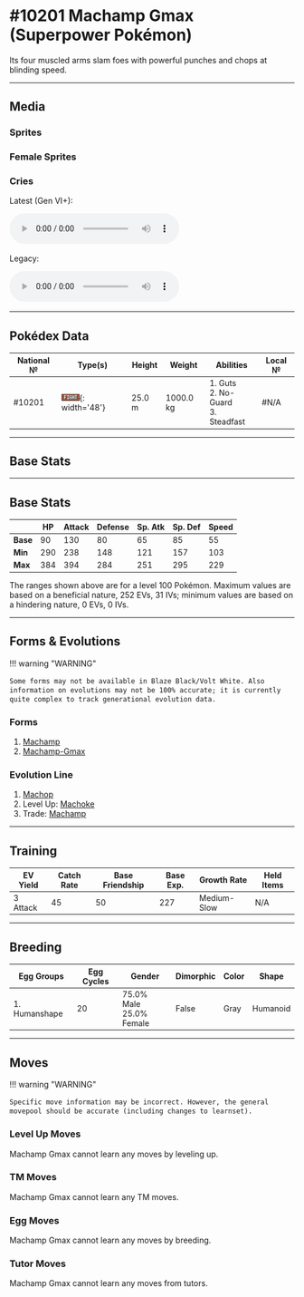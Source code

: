 # #10201 Machamp Gmax (Superpower Pokémon)

Its four muscled arms slam foes with powerful punches and chops at blinding speed.

---

## Media

### Sprites

### Female Sprites

### Cries

Latest (Gen VI+):
<p><audio controls>
  <source src='../assets/cries/10201/latest.ogg' type='audio/ogg'>
  Your browser does not support the audio element.
</audio></p>

Legacy:
<p><audio controls>
  <source src='../assets/cries/10201/legacy.ogg' type='audio/ogg'>
  Your browser does not support the audio element.
</audio></p>

---

## Pokédex Data

| National № | Type(s) | Height | Weight | Abilities | Local № |
|------------|---------|--------|--------|-----------|---------|
| #10201 | ![fighting](../assets/types/fighting.png){: width='48'} | 25.0 m | 1000.0 kg | 1. Guts<br>2. No-Guard<br>3. Steadfast | #N/A |

---

## Base Stats
---

## Base Stats
|   | HP | Attack | Defense | Sp. Atk | Sp. Def | Speed |
|---|----|--------|---------|---------|---------|-------|
| **Base** | 90 | 130 | 80 | 65 | 85 | 55 |
| **Min** | 290 | 238 | 148 | 121 | 157 | 103 |
| **Max** | 384 | 394 | 284 | 251 | 295 | 229 |

The ranges shown above are for a level 100 Pokémon. Maximum values are based on a beneficial nature, 252 EVs, 31 IVs; minimum values are based on a hindering nature, 0 EVs, 0 IVs.

---

## Forms & Evolutions

!!! warning "WARNING"

    Some forms may not be available in Blaze Black/Volt White. Also information on evolutions may not be 100% accurate; it is currently quite complex to track generational evolution data.

### Forms

1. [Machamp](machamp.md/)
2. [Machamp-Gmax](machamp-gmax.md/)

### Evolution Line

1. [Machop](machop.md/)
1. Level Up: [Machoke](machoke.md/)
1. Trade: [Machamp](machamp.md/)

---

## Training

| EV Yield | Catch Rate | Base Friendship | Base Exp. | Growth Rate | Held Items |
|----------|------------|-----------------|-----------|-------------|------------|
| 3 Attack | 45 | 50 | 227 | Medium-Slow | N/A |

---

## Breeding

| Egg Groups | Egg Cycles | Gender | Dimorphic | Color | Shape |
|------------|------------|--------|-----------|-------|-------|
| 1. Humanshape | 20 | 75.0% Male<br>25.0% Female | False | Gray | Humanoid |

---

## Moves

!!! warning "WARNING"

    Specific move information may be incorrect. However, the general movepool should be accurate (including changes to learnset).

### Level Up Moves

Machamp Gmax cannot learn any moves by leveling up.
### TM Moves

Machamp Gmax cannot learn any TM moves.
### Egg Moves

Machamp Gmax cannot learn any moves by breeding.
### Tutor Moves

Machamp Gmax cannot learn any moves from tutors.
